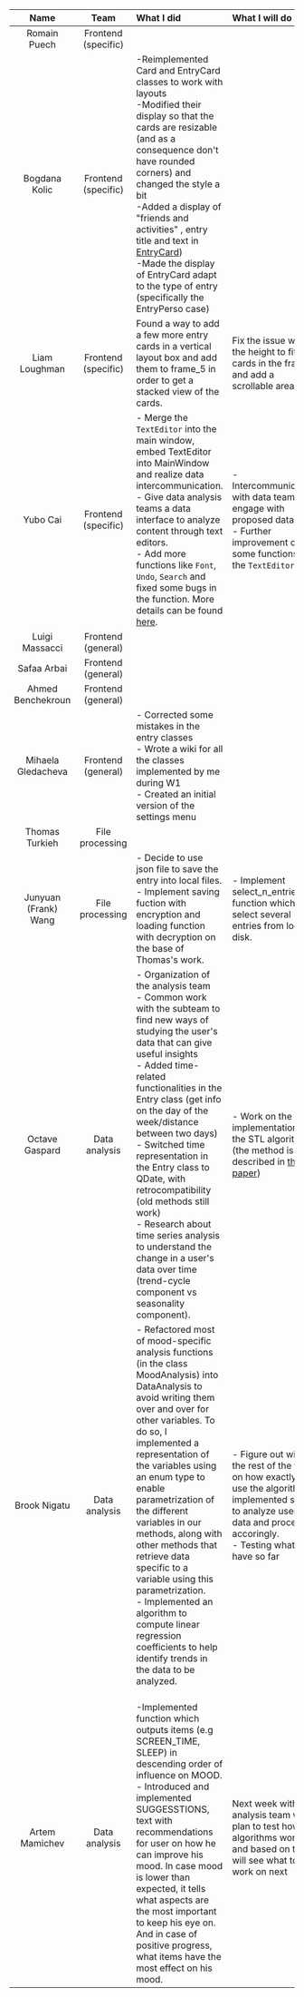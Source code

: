 | Name                 |Team               |      What I did             |  What I will do |
|:----------------------:|:-----------------:|:-------------------------|:------------------|
| Romain Puech         |Frontend (specific)|||
| Bogdana Kolic        |Frontend (specific)|-Reimplemented Card and EntryCard classes to work with layouts <br>-Modified their display so that the cards are resizable (and as a consequence don't have rounded corners) and changed the style a bit <br>-Added a display of "friends and activities" , entry title and text in [EntryCard](https://github.com/CSE201-project/PaperFriend-desktop-app/issues/9))<br> -Made the display of EntryCard adapt to the type of entry (specifically the EntryPerso case) <br>||
| Liam Loughman        |Frontend (specific)|Found a way to add a few more entry cards in a vertical layout box and add them to frame_5 in order to get a stacked view of the cards.|Fix the issue with the height to fit all cards in the frame and add a scrollable area|
| Yubo Cai             |Frontend (specific)| - Merge the `TextEditor` into the main window, embed TextEditor into MainWindow and realize data intercommunication. <br> - Give data analysis teams a data interface to analyze content through text editors. <br> - Add more functions like `Font`, `Undo`, `Search` and fixed some bugs in the function. More details can be found [here]().|- Intercommunication with data teams to engage with proposed data. <br> - Further improvement of some functions in the `TextEditor`.| 
| Luigi Massacci       |Frontend (general) |||
| Safaa Arbai          |Frontend (general) |||
| Ahmed Benchekroun    |Frontend (general) |||
| Mihaela Gledacheva   |Frontend (general) | - Corrected some mistakes in the entry classes <br> - Wrote a wiki for all the classes implemented by me during W1 <br> - Created an initial version of the settings menu||
| Thomas Turkieh       |File processing    |||
| Junyuan (Frank) Wang |File processing    |- Decide to use json file to save the entry into local files. <br> - Implement saving fuction with encryption and loading function with decryption on the base of Thomas's work. <br>|- Implement select_n_entries function which select several entries from local disk.|
| Octave Gaspard       |Data analysis      |- Organization of the analysis team <br>- Common work with the subteam to find new ways of studying the user's data that can give useful insights <br>- Added time-related functionalities in the Entry class (get info on the day of the week/distance between two days) <br>- Switched time representation in the Entry class to QDate, with retrocompatibility (old methods still work) <br>- Research about time series analysis to understand the change in a user's data over time (trend-cycle component vs seasonality component).|- Work on the implementation of the STL algorithm (the method is described in [this paper](https://www.scb.se/contentassets/ca21efb41fee47d293bbee5bf7be7fb3/stl-a-seasonal-trend-decomposition-procedure-based-on-loess.pdf))|
| Brook Nigatu         |Data analysis      |- Refactored most of mood-specific analysis functions (in the class MoodAnalysis) into DataAnalysis to avoid writing them over and over for other variables. To do so, I implemented a representation of the variables using an enum type to enable parametrization of the different variables in our methods, along with other methods that retrieve data specific to a variable using this parametrization.<br>- Implemented an algorithm to compute linear regression coefficients to help identify trends in the data to be analyzed.|- Figure out with the rest of the team on how exactly to use the algorithms implemented so far to analyze user-data and proceed accoringly. <br>- Testing what we have so far|
| Artem Mamichev       |Data analysis      | <br>-Implemented function which outputs items (e.g SCREEN_TIME, SLEEP) in descending order of influence on MOOD. <br>- Introduced and implemented SUGGESSTIONS, text with recommendations for user on how he can improve his mood. In case mood is lower than expected, it tells what aspects are the most important to keep his eye on. And in case of positive progress, what items have the most effect on his mood. |Next week with analysis team we plan to test how our algorithms work and based on that will see what to work on next|    

